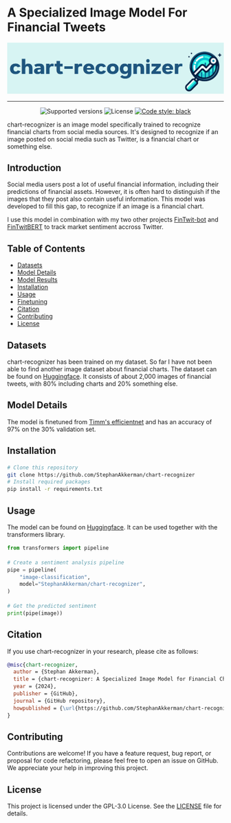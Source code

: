 # A Specialized Image Model For Financial Tweets

![chart-recognizer banner](img/banner.png)

---

<p align="center">
  <img src="https://img.shields.io/badge/python-3.8+-blue.svg" alt="Supported versions">
  <img src="https://img.shields.io/badge/license-GPL--3.0-orange" alt="License">
  <a href="https://github.com/psf/black"><img src="https://img.shields.io/badge/code%20style-black-000000.svg" alt="Code style: black"></a>
</p>

chart-recognizer is an image model specifically trained to recognize financial charts from social media sources. It's designed to recognize if an image posted on social media such as Twitter, is a financial chart or something else.

## Introduction

Social media users post a lot of useful financial information, including their predictions of financial assets. However, it is often hard to distinguish if the images that they post also contain useful information. This model was developed to fill this gap, to recognize if an image is a financial chart. 

I use this model in combination with my two other projects [FinTwit-bot](https://github.com/StephanAkkerman/fintwit-bot) and [FinTwitBERT](https://huggingface.co/StephanAkkerman/FinTwitBERT-sentiment) to track market sentiment accross Twitter.

## Table of Contents
- [Datasets](#datasets)
- [Model Details](#model-details)
- [Model Results](#model-results)
- [Installation](#installation)
- [Usage](#usage)
- [Finetuning](#finetuning-datasets)
- [Citation](#citation)
- [Contributing](#contributing)
- [License](#license)

## Datasets
chart-recognizer has been trained on my dataset. So far I have not been able to find another image dataset about financial charts. The dataset can be found on [Huggingface](https://huggingface.co/datasets/StephanAkkerman/fintwit-charts). It consists of about 2,000 images of financial tweets, with 80% including charts and 20% something else.

## Model Details
The model is finetuned from [Timm's efficientnet](https://huggingface.co/docs/timm/en/models/efficientnet) and has an accuracy of 97% on the 30% validation set.

## Installation
```bash
# Clone this repository
git clone https://github.com/StephanAkkerman/chart-recognizer
# Install required packages
pip install -r requirements.txt
```

## Usage
The model can be found on [Huggingface](https://huggingface.co/StephanAkkerman/chart-recognizer). It can be used together with the transformers library.

```python
from transformers import pipeline

# Create a sentiment analysis pipeline
pipe = pipeline(
    "image-classification",
    model="StephanAkkerman/chart-recognizer",
)

# Get the predicted sentiment
print(pipe(image))
```

## Citation
If you use chart-recognizer in your research, please cite as follows:

```bibtex
@misc{chart-recognizer,
  author = {Stephan Akkerman},
  title = {chart-recognizer: A Specialized Image Model for Financial Charts},
  year = {2024},
  publisher = {GitHub},
  journal = {GitHub repository},
  howpublished = {\url{https://github.com/StephanAkkerman/chart-recognizer}}
}
```

## Contributing
Contributions are welcome! If you have a feature request, bug report, or proposal for code refactoring, please feel free to open an issue on GitHub. We appreciate your help in improving this project.

## License
This project is licensed under the GPL-3.0 License. See the [LICENSE](LICENSE) file for details.

